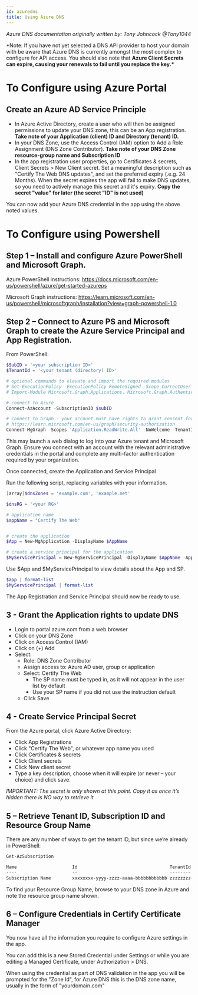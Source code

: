 ```yaml
---
id: azuredns
title: Using Azure DNS
---
```


_Azure DNS documentation originally written by: Tony Johncock @Tony1044_

\*Note: If you have not yet selected a DNS API provider to host your domain with be aware that Azure DNS is currently amongst the most complex to configure for API access. You should also note that **Azure Client Secrets can expire, causing your renewals to fail until you replace the key.\***

# To Configure using Azure Portal

## Create an Azure AD Service Principle

- In Azure Active Directory, create a user who will then be assigned permissions to update your DNS zone, this can be an App registration. **Take note of your Application (client) ID and Directory (tenant) ID.**
- In your DNS Zone, use the Access Control (IAM) option to Add a Role Assignment (DNS Zone Contributor). **Take note of your DNS Zone resource-group name and Subscription ID**
- In the app registration user properties, go to Certificates & secrets, Client Secrets > New Client secret. Set a meaningful description such as "Certify The Web DNS updates", and set the preferred expiry (.e.g. 24 Months). When the secret expires the app will fail to make DNS updates, so you need to actively manage this secret and it's expiry. **Copy the secret "value" for later (the secret "ID" is not used)**

You can now add your Azure DNS credential in the app using the above noted values.

# To Configure using Powershell

## Step 1 – Install and configure Azure PowerShell and Microsoft Graph.

Azure PowerShell instructions: https://docs.microsoft.com/en-us/powershell/azure/get-started-azureps

Microsoft Graph instructions: https://learn.microsoft.com/en-us/powershell/microsoftgraph/installation?view=graph-powershell-1.0

## Step 2 – Connect to Azure PS and Microsoft Graph to create the Azure Service Principal and App Registration.

From PowerShell:

```powershell
$SubID = '<your subscription ID>'
$TenantId = '<your tenant (directory) ID>'

# optional commands to elevate and import the required modules
# Set-ExecutionPolicy -ExecutionPolicy RemoteSigned -Scope CurrentUser
# Import-Module Microsoft.Graph.Applications, Microsoft.Graph.Authentication, Az.Accounts

# connect to Azure
Connect-AzAccount -SubscriptionID $subID

# connect to Graph - your account must have rights to grant consent for your organization
# https://learn.microsoft.com/en-us/graph/security-authorization
Connect-MgGraph -Scopes 'Application.ReadWrite.All' -NoWelcome -TenantID $TenantId
```

This may launch a web dialog to log into your Azure tenant and Microsoft Graph. Ensure you connect with an account with the relevant administrative credentials in the portal and complete any multi-factor authentication required by your organization.

Once connected, create the Application and Service Principal

Run the following script, replacing variables with your information.

```powershell
[array]$dnsZones = 'example.com', 'example.net'

$dnsRG = '<your RG>'

# application name
$appName = "Certify The Web"


# create the application
$App = New-MgApplication -DisplayName $AppName

# create a service principal for the application
$MyServicePrincipal = New-MgServicePrincipal -DisplayName $AppName -AppId $App.AppId -AccountEnabled:$true
```

Use $App and $MyServicePrincipal to view details about the App and SP.

```powershell
$app | format-list
$MyServicePrincipal | format-list
```


The App Registration and Service Principal should now be ready to use. 


## 3 - Grant the Application rights to update DNS

- Login to portal.azure.com from a web browser
- Click on your DNS Zone
- Click on Access Control (IAM)
- Click on (+) Add
- Select:
  - Role: DNS Zone Contributor
  - Assign access to: Azure AD user, group or application
  - Select: Certify The Web
    - The SP name must be typed in, as it will not appear in the user list by default
    - Use your SP name if you did not use the instruction default
  - Click Save

## 4 - Create Service Principal Secret

From the Azure portal, click Azure Active Directory:

- Click App Registrations
- Click "Certify The Web", or whatever app name you used
- Click Certificates & secrets
- Click Client secrets
- Click New client secret
- Type a key description, choose when it will expire (or never – your choice) and click save.

_IMPORTANT: The secret is only shown at this point. Copy it as once it’s hidden there is NO way to retrieve it_

## 5 – Retrieve Tenant ID, Subscription ID and Resource Group Name

There are any number of ways to get the tenant ID, but since we’re already in PowerShell:

```powershell
Get-AzSubscription

Name                     Id                                   TenantId                             State
----                     --                                   --------                             -----
Subscription Name        xxxxxxxx-yyyy-zzzz-aaaa-bbbbbbbbbbbb zzzzzzzz-wwww-yyyy-aaaa-bbbbbbbbbbbb Enabled
```

To find your Resource Group Name, browse to your DNS zone in Azure and note the resource group name shown.

## 6 – Configure Credentials in Certify Certificate Manager

You now have all the information you require to configure Azure settings in the app.

You can add this is a new Stored Credential under Settings or while you are editing a Managed Certificate, under Authorization > DNS.

When using the credential as part of DNS validation in the app you will be prompted for the "Zone Id", for Azure DNS this is the DNS zone name, usually in the form of "yourdomain.com"
